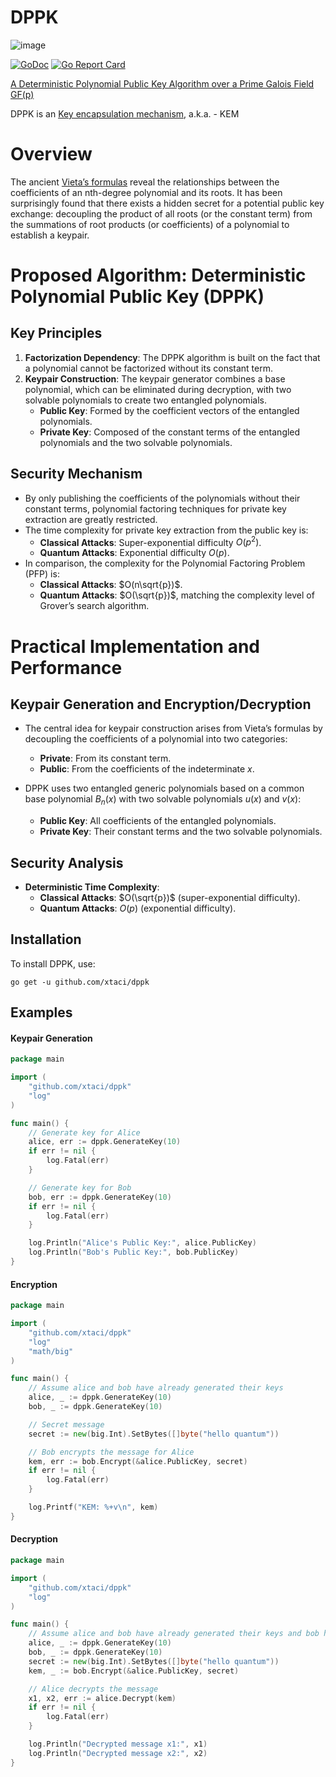 # DPPK
![image](https://github.com/user-attachments/assets/d396d009-1f62-4273-af48-869e388c3445)

[![GoDoc][1]][2] [![Go Report Card][3]][4]

[1]: https://godoc.org/github.com/xtaci/dppk?status.svg
[2]: https://pkg.go.dev/github.com/xtaci/dppk
[3]: https://goreportcard.com/badge/github.com/xtaci/dppk
[4]: https://goreportcard.com/report/github.com/xtaci/dppk

[A Deterministic Polynomial Public Key Algorithm over a Prime Galois Field GF(p)](https://www.researchgate.net/profile/Randy-Kuang/publication/358101087_A_Deterministic_Polynomial_Public_Key_Algorithm_over_a_Prime_Galois_Field_GFp/links/61f95ff44393577abe055af7/A-Deterministic-Polynomial-Public-Key-Algorithm-over-a-Prime-Galois-Field-GFp.pdf)

DPPK is an [Key encapsulation mechanism](https://en.wikipedia.org/wiki/Key_encapsulation_mechanism), a.k.a. - KEM

# Overview

The ancient [Vieta’s formulas](https://en.wikipedia.org/wiki/Vieta%27s_formulas) reveal the relationships between the coefficients of an nth-degree polynomial and its roots. It has been surprisingly found that there exists a hidden secret for a potential public key exchange: decoupling the product of all roots (or the constant term) from the summations of root products (or coefficients) of a polynomial to establish a keypair.

# Proposed Algorithm: Deterministic Polynomial Public Key (DPPK)

## Key Principles

1. **Factorization Dependency**: The DPPK algorithm is built on the fact that a polynomial cannot be factorized without its constant term.
2. **Keypair Construction**: The keypair generator combines a base polynomial, which can be eliminated during decryption, with two solvable polynomials to create two entangled polynomials.
   - **Public Key**: Formed by the coefficient vectors of the entangled polynomials.
   - **Private Key**: Composed of the constant terms of the entangled polynomials and the two solvable polynomials.

## Security Mechanism

- By only publishing the coefficients of the polynomials without their constant terms, polynomial factoring techniques for private key extraction are greatly restricted.
- The time complexity for private key extraction from the public key is:
  - **Classical Attacks**: Super-exponential difficulty $O(p^2)$.
  - **Quantum Attacks**: Exponential difficulty $O(p)$.
- In comparison, the complexity for the Polynomial Factoring Problem (PFP) is:
  - **Classical Attacks**: $O(n\sqrt{p})$.
  - **Quantum Attacks**: $O(\sqrt{p})$, matching the complexity level of Grover’s search algorithm.

# Practical Implementation and Performance

## Keypair Generation and Encryption/Decryption

- The central idea for keypair construction arises from Vieta’s formulas by decoupling the coefficients of a polynomial into two categories:
  - **Private**: From its constant term.
  - **Public**: From the coefficients of the indeterminate $x$.

- DPPK uses two entangled generic polynomials based on a common base polynomial $B_n(x)$ with two solvable polynomials $u(x)$ and $v(x)$:
  - **Public Key**: All coefficients of the entangled polynomials.
  - **Private Key**: Their constant terms and the two solvable polynomials.

## Security Analysis

- **Deterministic Time Complexity**:
  - **Classical Attacks**: $O(\sqrt{p})$ (super-exponential difficulty).
  - **Quantum Attacks**: $O(p)$ (exponential difficulty).
  
## Installation
To install DPPK, use:
```console
go get -u github.com/xtaci/dppk
```

## Examples
#### Keypair Generation
```go
package main

import (
    "github.com/xtaci/dppk"
    "log"
)

func main() {
    // Generate key for Alice
    alice, err := dppk.GenerateKey(10)
    if err != nil {
        log.Fatal(err)
    }

    // Generate key for Bob
    bob, err := dppk.GenerateKey(10)
    if err != nil {
        log.Fatal(err)
    }

    log.Println("Alice's Public Key:", alice.PublicKey)
    log.Println("Bob's Public Key:", bob.PublicKey)
}

```

#### Encryption
```go
package main

import (
    "github.com/xtaci/dppk"
    "log"
    "math/big"
)

func main() {
    // Assume alice and bob have already generated their keys
    alice, _ := dppk.GenerateKey(10)
    bob, _ := dppk.GenerateKey(10)

    // Secret message
    secret := new(big.Int).SetBytes([]byte("hello quantum"))

    // Bob encrypts the message for Alice
    kem, err := bob.Encrypt(&alice.PublicKey, secret)
    if err != nil {
        log.Fatal(err)
    }

    log.Printf("KEM: %+v\n", kem)
}

```

#### Decryption
```go
package main

import (
    "github.com/xtaci/dppk"
    "log"
)

func main() {
    // Assume alice and bob have already generated their keys and bob has encrypted a message
    alice, _ := dppk.GenerateKey(10)
    bob, _ := dppk.GenerateKey(10)
    secret := new(big.Int).SetBytes([]byte("hello quantum"))
    kem, _ := bob.Encrypt(&alice.PublicKey, secret)

    // Alice decrypts the message
    x1, x2, err := alice.Decrypt(kem)
    if err != nil {
        log.Fatal(err)
    }

    log.Println("Decrypted message x1:", x1)
    log.Println("Decrypted message x2:", x2)
}
```

